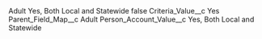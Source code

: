 <?xml version="1.0" encoding="UTF-8"?>
<CustomMetadata xmlns="http://soap.sforce.com/2006/04/metadata" xmlns:xsi="http://www.w3.org/2001/XMLSchema-instance" xmlns:xsd="http://www.w3.org/2001/XMLSchema">
    <label>Adult Yes, Both Local and Statewide</label>
    <protected>false</protected>
    <values>
        <field>Criteria_Value__c</field>
        <value xsi:type="xsd:string">Yes</value>
    </values>
    <values>
        <field>Parent_Field_Map__c</field>
        <value xsi:type="xsd:string">Adult</value>
    </values>
    <values>
        <field>Person_Account_Value__c</field>
        <value xsi:type="xsd:string">Yes, Both Local and Statewide</value>
    </values>
</CustomMetadata>
